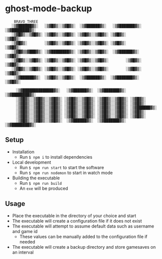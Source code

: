 # ghost-mode-backup

```
    BRAVO_THREE
   ░▒▓██████▓▒░   ░▒▓█▓▒░░▒▓█▓▒░  ░▒▓██████▓▒░   ░▒▓███████▓▒░ ░▒▓████████▓▒░
   ░▒▓█▓▒░░▒▓█▓▒░ ░▒▓█▓▒░░▒▓█▓▒░ ░▒▓█▓▒░░▒▓█▓▒░ ░▒▓█▓▒░           ░▒▓█▓▒░
   ░▒▓█▓▒░        ░▒▓█▓▒░░▒▓█▓▒░ ░▒▓█▓▒░░▒▓█▓▒░ ░▒▓█▓▒░           ░▒▓█▓▒░
   ░▒▓█▓▒▒▓███▓▒░ ░▒▓████████▓▒░ ░▒▓█▓▒░░▒▓█▓▒░  ░▒▓██████▓▒░     ░▒▓█▓▒░
   ░▒▓█▓▒░░▒▓█▓▒░ ░▒▓█▓▒░░▒▓█▓▒░ ░▒▓█▓▒░░▒▓█▓▒░        ░▒▓█▓▒░    ░▒▓█▓▒░
   ░▒▓█▓▒░░▒▓█▓▒░ ░▒▓█▓▒░░▒▓█▓▒░ ░▒▓█▓▒░░▒▓█▓▒░        ░▒▓█▓▒░    ░▒▓█▓▒░
    ░▒▓██████▓▒░  ░▒▓█▓▒░░▒▓█▓▒░  ░▒▓██████▓▒░  ░▒▓███████▓▒░     ░▒▓█▓▒░

     ░▒▓██████████████▓▒░   ░▒▓██████▓▒░  ░▒▓███████▓▒░  ░▒▓████████▓▒░
     ░▒▓█▓▒░░▒▓█▓▒░░▒▓█▓▒░ ░▒▓█▓▒░░▒▓█▓▒░ ░▒▓█▓▒░░▒▓█▓▒░ ░▒▓█▓▒░
     ░▒▓█▓▒░░▒▓█▓▒░░▒▓█▓▒░ ░▒▓█▓▒░░▒▓█▓▒░ ░▒▓█▓▒░░▒▓█▓▒░ ░▒▓█▓▒░
     ░▒▓█▓▒░░▒▓█▓▒░░▒▓█▓▒░ ░▒▓█▓▒░░▒▓█▓▒░ ░▒▓█▓▒░░▒▓█▓▒░ ░▒▓██████▓▒░
     ░▒▓█▓▒░░▒▓█▓▒░░▒▓█▓▒░ ░▒▓█▓▒░░▒▓█▓▒░ ░▒▓█▓▒░░▒▓█▓▒░ ░▒▓█▓▒░
     ░▒▓█▓▒░░▒▓█▓▒░░▒▓█▓▒░ ░▒▓█▓▒░░▒▓█▓▒░ ░▒▓█▓▒░░▒▓█▓▒░ ░▒▓█▓▒░
     ░▒▓█▓▒░░▒▓█▓▒░░▒▓█▓▒░  ░▒▓██████▓▒░  ░▒▓███████▓▒░  ░▒▓████████▓▒░
```

## Setup

- Installation
  - Run `$ npm i` to install dependencies
- Local development
  - Run `$ npm run start` to start the software
  - Run `$ npm run nodemon` to start in watch mode
- Building the executable
  - Run `$ npm run build`
  - An `exe` will be produced

## Usage

- Place the executable in the directory of your choice and start
- The executable will create a configuration file if it does not exist
- The executable will attempt to assume default data such as username and game id
  - These values can be manually added to the configuration file if needed
- The executable will create a backup directory and store gamesaves on an interval
